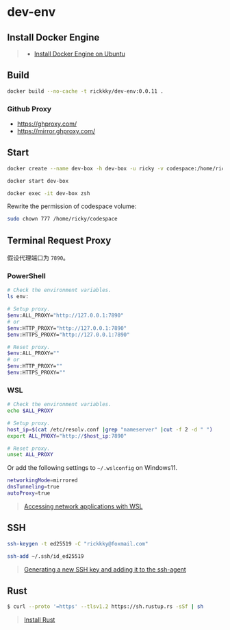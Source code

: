 # dev-env

## Install Docker Engine

> - [Install Docker Engine on Ubuntu](https://docs.docker.com/engine/install/ubuntu/)

## Build

```bash
docker build --no-cache -t rickkky/dev-env:0.0.11 .
```

### Github Proxy

- https://ghproxy.com/
- https://mirror.ghproxy.com/

## Start

```bash
docker create --name dev-box -h dev-box -u ricky -v codespace:/home/ricky/codespace -it rickkky/dev-env:0.0.11 zsh

docker start dev-box

docker exec -it dev-box zsh
```

Rewrite the permission of codespace volume:

```bash
sudo chown 777 /home/ricky/codespace
```

## Terminal Request Proxy

假设代理端口为 `7890`。

### PowerShell

```bash
# Check the environment variables.
ls env:

# Setup proxy.
$env:ALL_PROXY="http://127.0.0.1:7890"
# or
$env:HTTP_PROXY="http://127.0.0.1:7890"
$env:HTTPS_PROXY="http://127.0.0.1:7890"

# Reset proxy.
$env:ALL_PROXY=""
# or
$env:HTTP_PROXY=""
$env:HTTPS_PROXY=""
```

### WSL

```bash
# Check the environment variables.
echo $ALL_PROXY

# Setup proxy.
host_ip=$(cat /etc/resolv.conf |grep "nameserver" |cut -f 2 -d " ")
export ALL_PROXY="http://$host_ip:7890"

# Reset proxy.
unset ALL_PROXY
```

Or add the following settings to `~/.wslconfig` on Windows11.

```bash
networkingMode=mirrored
dnsTunneling=true
autoProxy=true
```

> [Accessing network applications with WSL](https://learn.microsoft.com/en-us/windows/wsl/networking)

## SSH

```bash
ssh-keygen -t ed25519 -C "rickkky@foxmail.com"

ssh-add ~/.ssh/id_ed25519
```

> [Generating a new SSH key and adding it to the ssh-agent](https://docs.github.com/en/authentication/connecting-to-github-with-ssh/generating-a-new-ssh-key-and-adding-it-to-the-ssh-agent)

## Rust

```bash
$ curl --proto '=https' --tlsv1.2 https://sh.rustup.rs -sSf | sh
```

> [Install Rust](https://www.rust-lang.org/tools/install)
